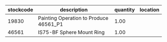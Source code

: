 |stockcode|description|quantity|location|
|---------|-----------|--------|--------|
|19830|Painting Operation to Produce 46561_P1|1.00||
|46561|IS75-BF Sphere Mount Ring|1.00||
